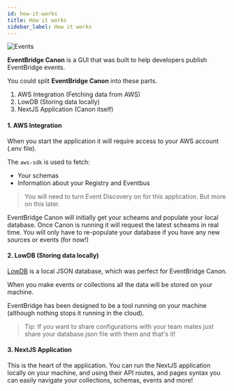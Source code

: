 ```yaml
---
id: how-it-works
title: How it works
sidebar_label: How it works
---
```


![Events](/img/docs/how-it-works/architecture.png 'Architecture')

**EventBridge Canon** is a GUI that was built to help developers publish EventBridge events.

You could split **EventBridge Canon** into these parts.

1. AWS Integration (Fetching data from AWS)
2. LowDB (Storing data locally)
3. NextJS Application (Canon itself)

#### 1. AWS Integration

When you start the application it will require access to your AWS account (.env file).

The `aws-sdk` is used to fetch:

- Your schemas
- Information about your Registry and Eventbus

> You will need to turn Event Discovery on for this application. But more on this later.

EventBridge Canon will initially get your scheams and populate your local database. Once Canon is running it will request the latest scheams in real time. You will only have to re-populate your database if you have any new sources or events (for now!)

#### 2. LowDB (Storing data locally)

[LowDB](https://github.com/typicode/lowdb) is a local JSON database, which was perfect for EventBridge Canon.

When you make events or collections all the data will be stored on your machine.

EventBridge has been designed to be a tool running on your machine (although nothing stops it running in the cloud).

> Tip: If you want to share configurations with your team mates just share your database.json file with them and that's it!

#### 3. NextJS Application

This is the heart of the application. You can run the NextJS application locally on your machine, and using their API routes, and pages syntax you can easily navigate your collections, schemas, events and more!
